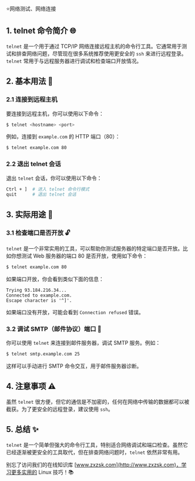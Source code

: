 ⭐网络测试、网络连接

## 1. telnet 命令简介 🌐

`telnet` 是一个用于通过 TCP/IP 网络连接远程主机的命令行工具。它通常用于测试和排查网络问题，尽管现在很多系统推荐使用更安全的 `ssh` 来进行远程登录。`telnet` 常用于与远程服务器进行调试和检查端口开放情况。

## 2. 基本用法 🚀

### 2.1 连接到远程主机

要连接到远程主机，你可以使用以下命令：

```bash
$ telnet <hostname> <port>
```

例如，连接到 `example.com` 的 HTTP 端口（80）：

```bash
$ telnet example.com 80
```

### 2.2 退出 telnet 会话

退出 `telnet` 会话，你可以使用以下命令：

```bash
Ctrl + ]  # 进入 telnet 命令行模式
quit      # 退出 telnet 会话
```

## 3. 实际用途 🌟

### 3.1 检查端口是否开放 🔓

`telnet` 是一个非常实用的工具，可以帮助你测试服务器的特定端口是否开放。比如你想测试 Web 服务器的端口 80 是否开放，使用如下命令：

```bash
$ telnet example.com 80
```

如果端口开放，你会看到类似下面的信息：

```
Trying 93.184.216.34...
Connected to example.com.
Escape character is '^]'.
```

如果端口没有开放，可能会看到 `Connection refused` 错误。

### 3.2 调试 SMTP（邮件协议）端口 📧

你可以使用 `telnet` 来连接到邮件服务器，调试 SMTP 服务。例如：

```bash
$ telnet smtp.example.com 25
```

这样可以手动进行 SMTP 命令交互，用于邮件服务器诊断。

## 4. 注意事项 ⚠️

虽然 `telnet` 很方便，但它的通信是不加密的，任何在网络中传输的数据都可以被截获。为了更安全的远程登录，建议使用 `ssh`。

## 5. 总结 ✨

`telnet` 是一个简单但强大的命令行工具，特别适合网络调试和端口检查。虽然它已经逐渐被更安全的工具取代，但在排查网络问题时，`telnet` 依然非常有用。

别忘了访问我们的在线知识库 [www.zxzsk.com](http://www.zxzsk.com)，学习更多实用的 Linux 技巧！📚
